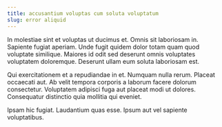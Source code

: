 ```yaml
---
title: accusantium voluptas cum soluta voluptatum
slug: error aliquid
---
```


In molestiae sint et voluptas ut ducimus et. Omnis sit laboriosam in. Sapiente fugiat aperiam. Unde fugit quidem dolor totam quam quod voluptate similique. Maiores id odit sed deserunt omnis voluptates voluptatem doloremque. Deserunt ullam eum soluta laboriosam est.

Qui exercitationem et a repudiandae in et. Numquam nulla rerum. Placeat occaecati aut. Ab velit tempora corporis a laborum facere dolorum consectetur. Voluptatem adipisci fuga aut placeat modi ut dolores. Consequatur distinctio quia mollitia qui eveniet.

Ipsam hic fugiat. Laudantium quas esse. Ipsum aut vel sapiente voluptatibus.
